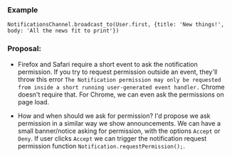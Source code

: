 ### Example
```
NotificationsChannel.broadcast_to(User.first, {title: 'New things!', body: 'All the news fit to print'})
```

### Proposal:
- Firefox and Safari require a short event to ask the notification permission. If you try to request permission outside an event, they'll throw this error
`The Notification permission may only be requested from inside a short running user-generated event handler.`
Chrome doesn't require that. For Chrome, we can even ask the permissions on page load.

- How and when should we ask for permission?
  I'd propose we ask permission in a similar way we show announcements. We can have a small banner/notice asking for permission, with the options `Accept` or `Deny`. If user clicks `Accept` we can trigger the notification request permission function `Notification.requestPermission();`.